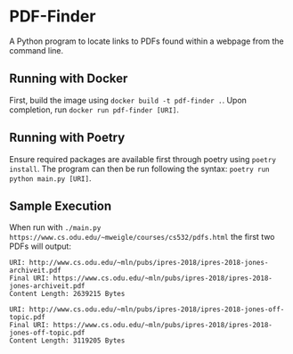 # PDF-Finder
A Python program to locate links to PDFs found within a webpage from the command line.

## Running with Docker
First, build the image using `docker build -t pdf-finder .`.
Upon completion, run `docker run pdf-finder [URI]`.

## Running with Poetry
Ensure required packages are available first through poetry using `poetry install`.
The program can then be run following the syntax: `poetry run python main.py [URI]`.

## Sample Execution
When run with `./main.py https://www.cs.odu.edu/~mweigle/courses/cs532/pdfs.html` the first
two PDFs will output:
```
URI: http://www.cs.odu.edu/~mln/pubs/ipres-2018/ipres-2018-jones-archiveit.pdf
Final URI: https://www.cs.odu.edu/~mln/pubs/ipres-2018/ipres-2018-jones-archiveit.pdf
Content Length: 2639215 Bytes

URI: http://www.cs.odu.edu/~mln/pubs/ipres-2018/ipres-2018-jones-off-topic.pdf
Final URI: https://www.cs.odu.edu/~mln/pubs/ipres-2018/ipres-2018-jones-off-topic.pdf
Content Length: 3119205 Bytes
```
